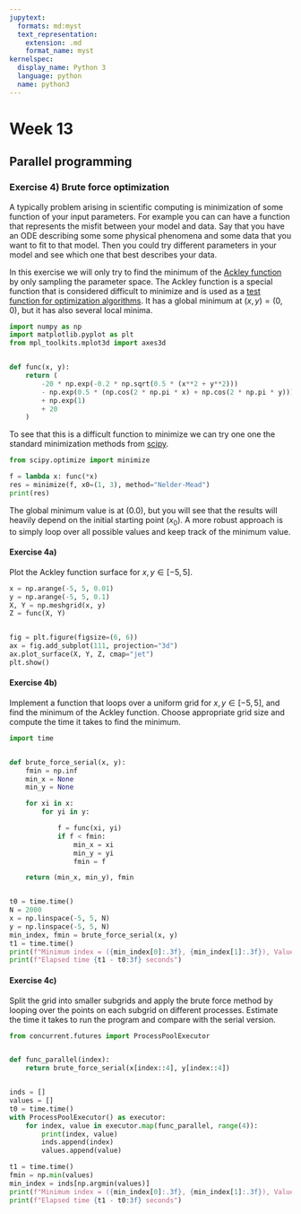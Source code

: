 ```yaml
---
jupytext:
  formats: md:myst
  text_representation:
    extension: .md
    format_name: myst
kernelspec:
  display_name: Python 3
  language: python
  name: python3
---
```


# Week 13

## Parallel programming

### Exercise 4) Brute force optimization

A typically problem arising in scientific computing is minimization of some function of your input parameters. For example you can can have a function that represents the misfit between your model and data. Say that you have an ODE describing some some physical phenomena and some data that you want to fit to that model. Then you could try different parameters in your model and see which one that best describes your data.

In this exercise we will only try to find the minimum of the [Ackley function](https://en.wikipedia.org/wiki/Ackley_function) by only sampling the parameter space. The Ackley function is a special function that is considered difficult to minimize and is used as a [test function for optimization algorithms](https://en.wikipedia.org/wiki/Test_functions_for_optimization). It has a global minimum at $(x, y) = (0,0)$, but it has also several local minima.

```python
import numpy as np
import matplotlib.pyplot as plt
from mpl_toolkits.mplot3d import axes3d


def func(x, y):
    return (
        -20 * np.exp(-0.2 * np.sqrt(0.5 * (x**2 + y**2)))
        - np.exp(0.5 * (np.cos(2 * np.pi * x) + np.cos(2 * np.pi * y)))
        + np.exp(1)
        + 20
    )
```

To see that this is a difficult function to minimize we can try one one the standard minimization methods from [scipy](https://docs.scipy.org/doc/scipy/reference/generated/scipy.optimize.minimize.html).

```python
from scipy.optimize import minimize

f = lambda x: func(*x)
res = minimize(f, x0=(1, 3), method="Nelder-Mead")
print(res)
```

The global minimum value is at (0.0), but you will see that the results will heavily depend on the initial starting point ($x_0$). A more robust approach is to simply loop over all possible values and keep track of the minimum value.


#### Exercise 4a)
Plot the Ackley function surface for $x, y \in [-5, 5]$.

```python
x = np.arange(-5, 5, 0.01)
y = np.arange(-5, 5, 0.1)
X, Y = np.meshgrid(x, y)
Z = func(X, Y)


fig = plt.figure(figsize=(6, 6))
ax = fig.add_subplot(111, projection="3d")
ax.plot_surface(X, Y, Z, cmap="jet")
plt.show()
```

#### Exercise 4b)
Implement a function that loops over a uniform grid for $x, y \in [-5, 5]$, and find the minimum of the Ackley function. Choose appropriate grid size and compute the time it takes to find the minimum.

```python
import time


def brute_force_serial(x, y):
    fmin = np.inf
    min_x = None
    min_y = None

    for xi in x:
        for yi in y:

            f = func(xi, yi)
            if f < fmin:
                min_x = xi
                min_y = yi
                fmin = f

    return (min_x, min_y), fmin


t0 = time.time()
N = 2000
x = np.linspace(-5, 5, N)
y = np.linspace(-5, 5, N)
min_index, fmin = brute_force_serial(x, y)
t1 = time.time()
print(f"Minimum index = ({min_index[0]:.3f}, {min_index[1]:.3f}), Value = {fmin:.3f}")
print(f"Elapsed time {t1 - t0:3f} seconds")
```

#### Exercise 4c)
Split the grid into smaller subgrids and apply the brute force method by looping over the points on each subgrid on different processes. Estimate the time it takes to run the program and compare with the serial version.

```python
from concurrent.futures import ProcessPoolExecutor


def func_parallel(index):
    return brute_force_serial(x[index::4], y[index::4])


inds = []
values = []
t0 = time.time()
with ProcessPoolExecutor() as executor:
    for index, value in executor.map(func_parallel, range(4)):
        print(index, value)
        inds.append(index)
        values.append(value)

t1 = time.time()
fmin = np.min(values)
min_index = inds[np.argmin(values)]
print(f"Minimum index = ({min_index[0]:.3f}, {min_index[1]:.3f}), Value = {fmin:.3f}")
print(f"Elapsed time {t1 - t0:3f} seconds")
```
